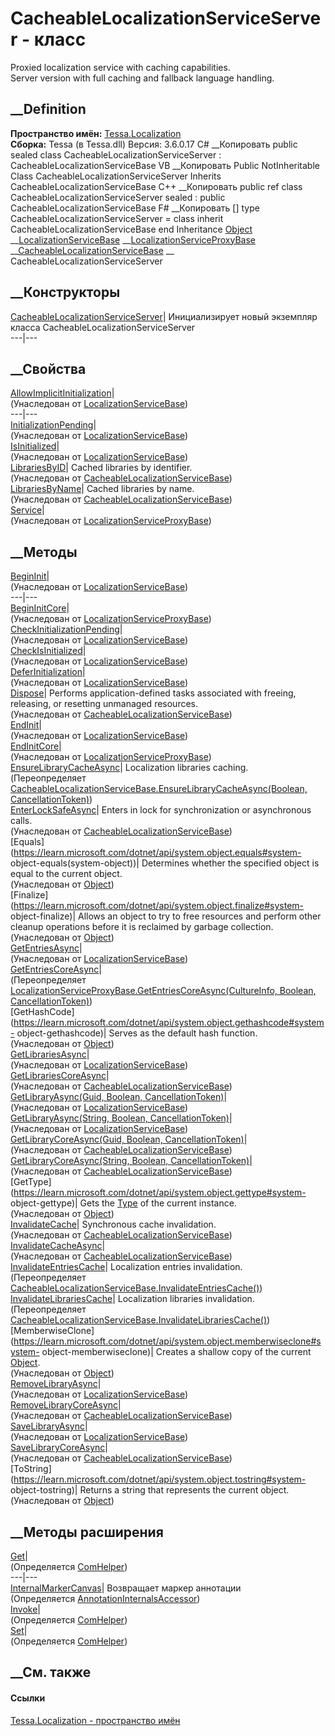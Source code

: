 # CacheableLocalizationServiceServer - класс
Proxied localization service with caching capabilities.  
Server version with full caching and fallback language handling.
## __Definition
 **Пространство имён:** [Tessa.Localization](N_Tessa_Localization.htm)  
 **Сборка:** Tessa (в Tessa.dll) Версия: 3.6.0.17
C# __Копировать
     public sealed class CacheableLocalizationServiceServer : CacheableLocalizationServiceBase
VB __Копировать
     Public NotInheritable Class CacheableLocalizationServiceServer
    	Inherits CacheableLocalizationServiceBase
C++ __Копировать
     public ref class CacheableLocalizationServiceServer sealed : public CacheableLocalizationServiceBase
F# __Копировать
     [<SealedAttribute>]
    type CacheableLocalizationServiceServer = 
        class
            inherit CacheableLocalizationServiceBase
        end
Inheritance
    [Object](https://learn.microsoft.com/dotnet/api/system.object) __[LocalizationServiceBase](T_Tessa_Localization_LocalizationServiceBase.htm) __[LocalizationServiceProxyBase](T_Tessa_Localization_LocalizationServiceProxyBase.htm) __[CacheableLocalizationServiceBase](T_Tessa_Localization_CacheableLocalizationServiceBase.htm) __ CacheableLocalizationServiceServer
##  __Конструкторы
[CacheableLocalizationServiceServer](M_Tessa_Localization_CacheableLocalizationServiceServer__ctor.htm)|
Инициализирует новый экземпляр класса CacheableLocalizationServiceServer  
---|---  
##  __Свойства
[AllowImplicitInitialization](P_Tessa_Localization_LocalizationServiceBase_AllowImplicitInitialization.htm)|  
(Унаследован от
[LocalizationServiceBase](T_Tessa_Localization_LocalizationServiceBase.htm))  
---|---  
[InitializationPending](P_Tessa_Localization_LocalizationServiceBase_InitializationPending.htm)|  
(Унаследован от
[LocalizationServiceBase](T_Tessa_Localization_LocalizationServiceBase.htm))  
[IsInitialized](P_Tessa_Localization_LocalizationServiceBase_IsInitialized.htm)|  
(Унаследован от
[LocalizationServiceBase](T_Tessa_Localization_LocalizationServiceBase.htm))  
[LibrariesByID](P_Tessa_Localization_CacheableLocalizationServiceBase_LibrariesByID.htm)|
Cached libraries by identifier.  
(Унаследован от
[CacheableLocalizationServiceBase](T_Tessa_Localization_CacheableLocalizationServiceBase.htm))  
[LibrariesByName](P_Tessa_Localization_CacheableLocalizationServiceBase_LibrariesByName.htm)|
Cached libraries by name.  
(Унаследован от
[CacheableLocalizationServiceBase](T_Tessa_Localization_CacheableLocalizationServiceBase.htm))  
[Service](P_Tessa_Localization_LocalizationServiceProxyBase_Service.htm)|  
(Унаследован от
[LocalizationServiceProxyBase](T_Tessa_Localization_LocalizationServiceProxyBase.htm))  
##  __Методы
[BeginInit](M_Tessa_Localization_LocalizationServiceBase_BeginInit.htm)|  
(Унаследован от
[LocalizationServiceBase](T_Tessa_Localization_LocalizationServiceBase.htm))  
---|---  
[BeginInitCore](M_Tessa_Localization_LocalizationServiceProxyBase_BeginInitCore.htm)|  
(Унаследован от
[LocalizationServiceProxyBase](T_Tessa_Localization_LocalizationServiceProxyBase.htm))  
[CheckInitializationPending](M_Tessa_Localization_LocalizationServiceBase_CheckInitializationPending.htm)|  
(Унаследован от
[LocalizationServiceBase](T_Tessa_Localization_LocalizationServiceBase.htm))  
[CheckIsInitialized](M_Tessa_Localization_LocalizationServiceBase_CheckIsInitialized.htm)|  
(Унаследован от
[LocalizationServiceBase](T_Tessa_Localization_LocalizationServiceBase.htm))  
[DeferInitialization](M_Tessa_Localization_LocalizationServiceBase_DeferInitialization.htm)|  
(Унаследован от
[LocalizationServiceBase](T_Tessa_Localization_LocalizationServiceBase.htm))  
[Dispose](M_Tessa_Localization_CacheableLocalizationServiceBase_Dispose.htm)|
Performs application-defined tasks associated with freeing, releasing, or
resetting unmanaged resources.  
(Унаследован от
[CacheableLocalizationServiceBase](T_Tessa_Localization_CacheableLocalizationServiceBase.htm))  
[EndInit](M_Tessa_Localization_LocalizationServiceBase_EndInit.htm)|  
(Унаследован от
[LocalizationServiceBase](T_Tessa_Localization_LocalizationServiceBase.htm))  
[EndInitCore](M_Tessa_Localization_LocalizationServiceProxyBase_EndInitCore.htm)|  
(Унаследован от
[LocalizationServiceProxyBase](T_Tessa_Localization_LocalizationServiceProxyBase.htm))  
[EnsureLibraryCacheAsync](M_Tessa_Localization_CacheableLocalizationServiceServer_EnsureLibraryCacheAsync.htm)|
Localization libraries caching.  
(Переопределяет
[CacheableLocalizationServiceBase.EnsureLibraryCacheAsync(Boolean,
CancellationToken)](M_Tessa_Localization_CacheableLocalizationServiceBase_EnsureLibraryCacheAsync.htm))  
[EnterLockSafeAsync](M_Tessa_Localization_CacheableLocalizationServiceBase_EnterLockSafeAsync.htm)|
Enters in lock for synchronization or asynchronous calls.  
(Унаследован от
[CacheableLocalizationServiceBase](T_Tessa_Localization_CacheableLocalizationServiceBase.htm))  
[Equals](https://learn.microsoft.com/dotnet/api/system.object.equals#system-
object-equals\(system-object\))| Determines whether the specified object is
equal to the current object.  
(Унаследован от
[Object](https://learn.microsoft.com/dotnet/api/system.object))  
[Finalize](https://learn.microsoft.com/dotnet/api/system.object.finalize#system-
object-finalize)| Allows an object to try to free resources and perform other
cleanup operations before it is reclaimed by garbage collection.  
(Унаследован от
[Object](https://learn.microsoft.com/dotnet/api/system.object))  
[GetEntriesAsync](M_Tessa_Localization_LocalizationServiceBase_GetEntriesAsync.htm)|  
(Унаследован от
[LocalizationServiceBase](T_Tessa_Localization_LocalizationServiceBase.htm))  
[GetEntriesCoreAsync](M_Tessa_Localization_CacheableLocalizationServiceServer_GetEntriesCoreAsync.htm)|  
(Переопределяет [LocalizationServiceProxyBase.GetEntriesCoreAsync(CultureInfo,
Boolean,
CancellationToken)](M_Tessa_Localization_LocalizationServiceProxyBase_GetEntriesCoreAsync.htm))  
[GetHashCode](https://learn.microsoft.com/dotnet/api/system.object.gethashcode#system-
object-gethashcode)| Serves as the default hash function.  
(Унаследован от
[Object](https://learn.microsoft.com/dotnet/api/system.object))  
[GetLibrariesAsync](M_Tessa_Localization_LocalizationServiceBase_GetLibrariesAsync.htm)|  
(Унаследован от
[LocalizationServiceBase](T_Tessa_Localization_LocalizationServiceBase.htm))  
[GetLibrariesCoreAsync](M_Tessa_Localization_CacheableLocalizationServiceBase_GetLibrariesCoreAsync.htm)|  
(Унаследован от
[CacheableLocalizationServiceBase](T_Tessa_Localization_CacheableLocalizationServiceBase.htm))  
[GetLibraryAsync(Guid, Boolean,
CancellationToken)](M_Tessa_Localization_LocalizationServiceBase_GetLibraryAsync.htm)|  
(Унаследован от
[LocalizationServiceBase](T_Tessa_Localization_LocalizationServiceBase.htm))  
[GetLibraryAsync(String, Boolean,
CancellationToken)](M_Tessa_Localization_LocalizationServiceBase_GetLibraryAsync_1.htm)|  
(Унаследован от
[LocalizationServiceBase](T_Tessa_Localization_LocalizationServiceBase.htm))  
[GetLibraryCoreAsync(Guid, Boolean,
CancellationToken)](M_Tessa_Localization_CacheableLocalizationServiceBase_GetLibraryCoreAsync.htm)|  
(Унаследован от
[CacheableLocalizationServiceBase](T_Tessa_Localization_CacheableLocalizationServiceBase.htm))  
[GetLibraryCoreAsync(String, Boolean,
CancellationToken)](M_Tessa_Localization_CacheableLocalizationServiceBase_GetLibraryCoreAsync_1.htm)|  
(Унаследован от
[CacheableLocalizationServiceBase](T_Tessa_Localization_CacheableLocalizationServiceBase.htm))  
[GetType](https://learn.microsoft.com/dotnet/api/system.object.gettype#system-
object-gettype)| Gets the
[Type](https://learn.microsoft.com/dotnet/api/system.type) of the current
instance.  
(Унаследован от
[Object](https://learn.microsoft.com/dotnet/api/system.object))  
[InvalidateCache](M_Tessa_Localization_CacheableLocalizationServiceBase_InvalidateCache.htm)|
Synchronous cache invalidation.  
(Унаследован от
[CacheableLocalizationServiceBase](T_Tessa_Localization_CacheableLocalizationServiceBase.htm))  
[InvalidateCacheAsync](M_Tessa_Localization_CacheableLocalizationServiceBase_InvalidateCacheAsync.htm)|  
(Унаследован от
[CacheableLocalizationServiceBase](T_Tessa_Localization_CacheableLocalizationServiceBase.htm))  
[InvalidateEntriesCache](M_Tessa_Localization_CacheableLocalizationServiceServer_InvalidateEntriesCache.htm)|
Localization entries invalidation.  
(Переопределяет
[CacheableLocalizationServiceBase.InvalidateEntriesCache()](M_Tessa_Localization_CacheableLocalizationServiceBase_InvalidateEntriesCache.htm))  
[InvalidateLibrariesCache](M_Tessa_Localization_CacheableLocalizationServiceServer_InvalidateLibrariesCache.htm)|
Localization libraries invalidation.  
(Переопределяет
[CacheableLocalizationServiceBase.InvalidateLibrariesCache()](M_Tessa_Localization_CacheableLocalizationServiceBase_InvalidateLibrariesCache.htm))  
[MemberwiseClone](https://learn.microsoft.com/dotnet/api/system.object.memberwiseclone#system-
object-memberwiseclone)| Creates a shallow copy of the current
[Object](https://learn.microsoft.com/dotnet/api/system.object).  
(Унаследован от
[Object](https://learn.microsoft.com/dotnet/api/system.object))  
[RemoveLibraryAsync](M_Tessa_Localization_LocalizationServiceBase_RemoveLibraryAsync.htm)|  
(Унаследован от
[LocalizationServiceBase](T_Tessa_Localization_LocalizationServiceBase.htm))  
[RemoveLibraryCoreAsync](M_Tessa_Localization_CacheableLocalizationServiceBase_RemoveLibraryCoreAsync.htm)|  
(Унаследован от
[CacheableLocalizationServiceBase](T_Tessa_Localization_CacheableLocalizationServiceBase.htm))  
[SaveLibraryAsync](M_Tessa_Localization_LocalizationServiceBase_SaveLibraryAsync.htm)|  
(Унаследован от
[LocalizationServiceBase](T_Tessa_Localization_LocalizationServiceBase.htm))  
[SaveLibraryCoreAsync](M_Tessa_Localization_CacheableLocalizationServiceBase_SaveLibraryCoreAsync.htm)|  
(Унаследован от
[CacheableLocalizationServiceBase](T_Tessa_Localization_CacheableLocalizationServiceBase.htm))  
[ToString](https://learn.microsoft.com/dotnet/api/system.object.tostring#system-
object-tostring)| Returns a string that represents the current object.  
(Унаследован от
[Object](https://learn.microsoft.com/dotnet/api/system.object))  
##  __Методы расширения
[Get](M_Tessa_Extensions_Default_Client_EDS_ComHelper_Get.htm)|  
(Определяется
[ComHelper](T_Tessa_Extensions_Default_Client_EDS_ComHelper.htm))  
---|---  
[InternalMarkerCanvas](M_Tessa_UI_Views_Charting_Annotations_AnnotationInternalsAccessor_InternalMarkerCanvas.htm)|
Возвращает маркер аннотации  
(Определяется
[AnnotationInternalsAccessor](T_Tessa_UI_Views_Charting_Annotations_AnnotationInternalsAccessor.htm))  
[Invoke](M_Tessa_Extensions_Default_Client_EDS_ComHelper_Invoke.htm)|  
(Определяется
[ComHelper](T_Tessa_Extensions_Default_Client_EDS_ComHelper.htm))  
[Set](M_Tessa_Extensions_Default_Client_EDS_ComHelper_Set.htm)|  
(Определяется
[ComHelper](T_Tessa_Extensions_Default_Client_EDS_ComHelper.htm))  
##  __См. также
#### Ссылки
[Tessa.Localization - пространство имён](N_Tessa_Localization.htm)
